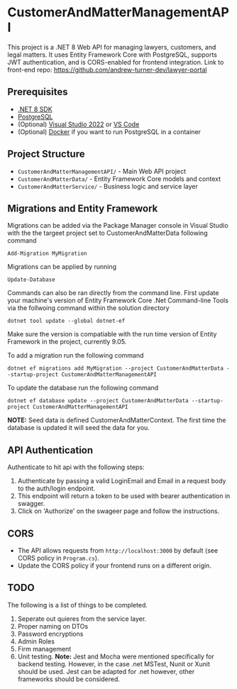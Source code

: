 # CustomerAndMatterManagementAPI
This project is a .NET 8 Web API for managing lawyers, customers, and legal matters. It uses Entity Framework Core with PostgreSQL, supports JWT authentication, and is CORS-enabled for frontend integration.
Link to front-end repo: https://github.com/andrew-turner-dev/lawyer-portal

## Prerequisites

- [.NET 8 SDK](https://dotnet.microsoft.com/download)
- [PostgreSQL](https://www.postgresql.org/download/)
- (Optional) [Visual Studio 2022](https://visualstudio.microsoft.com/vs/) or [VS Code](https://code.visualstudio.com/)
- (Optional) [Docker](https://www.docker.com/) if you want to run PostgreSQL in a container


## Project Structure

- `CustomerAndMatterManagementAPI/` - Main Web API project
- `CustomerAndMatterData/` - Entity Framework Core models and context
- `CustomerAndMatterService/` - Business logic and service layer

## Migrations and Entity Framework
Migrations can be added via the Package Manager console in Visual Studio with the the targeet project set to CustomerAndMatterData following command
```
Add-Migration MyMigration
```

Migrations can be applied by running 
```
Update-Database
```

Commands can also be ran directly from the command line. 
First update your machine's version of Entity Framework Core .Net Command-line Tools via the follwoing command within the solution directory
```
dotnet tool update --global dotnet-ef
```
Make sure the version is compatiable with the run time version of Entity Framework in the project, currently 9.05.

To add a migration run the following command
```
dotnet ef migrations add MyMigration --project CustomerAndMatterData --startup-project CustomerAndMatterManagementAPI
```

To update the database run the following command
```
dotnet ef database update --project CustomerAndMatterData --startup-project CustomerAndMatterManagementAPI
```

**NOTE:** Seed data is defined CustomerAndMatterContext. The first time the database is updated it will seed the data for you. 

## API Authentication
Authenticate to hit api with the following steps: 
1. Authenticate by passing a valid LoginEmail and Email in a request body to the auth/login endpoint.
1. This endpoint will return a token to be used with bearer authentication in swagger.
1. Click on 'Authorize' on the swageer page and follow the instructions. 


## CORS
- The API allows requests from `http://localhost:3000` by default (see CORS policy in `Program.cs`).
- Update the CORS policy if your frontend runs on a different origin.

## TODO
The following is a list of things to be completed.
1. Seperate out quieres from the service layer.
2. Proper naming on DTOs
3. Password encryptions
4. Admin Roles
5. Firm management
6. Unit testing. **Note:** Jest and Mocha were mentioned specifically for backend testing. However, in the case .net MSTest, Nunit or Xunit should be used. Jest can be adapted for .net however, other frameworks should be considered. 
